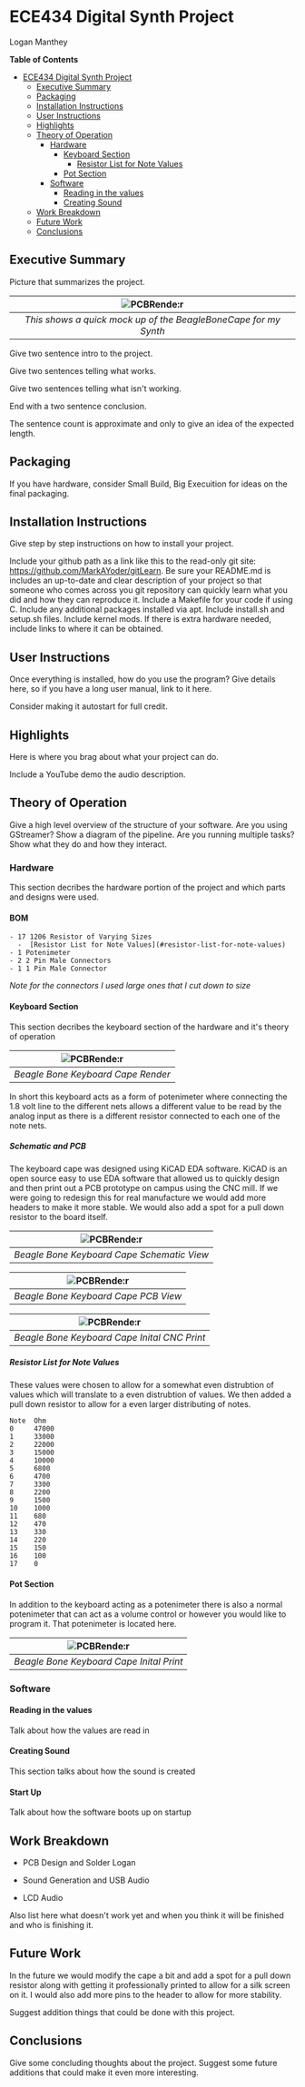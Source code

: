 # ECE434 Digital Synth Project
Logan Manthey


<!-- markdown-toc start - Don't edit this section. Run M-x markdown-toc-refresh-toc -->
**Table of Contents**

- [ECE434 Digital Synth Project](#ece434-digital-synth-project)
    - [Executive Summary](#executive-summary)
    - [Packaging](#packaging)
    - [Installation Instructions](#installation-instructions)
    - [User Instructions](#user-instructions)
    - [Highlights](#highlights)
    - [Theory of Operation](#theory-of-operation)
        - [Hardware](#hardware)
            - [Keyboard Section](#keyboard-section)
                - [Resistor List for Note Values](#resistor-list-for-note-values)
            - [Pot Section](#pot-section)
        - [Software](#software)
            - [Reading in the values](#reading-in-the-values)
            - [Creating Sound](#creating-sound)
    - [Work Breakdown](#work-breakdown)
    - [Future Work](#future-work)
    - [Conclusions](#conclusions)

<!-- markdown-toc end -->



## Executive Summary
Picture that summarizes the project.

| ![PCBRende:r](Hardware/RenderV3.png) | 
|:--:| 
| *This shows a quick mock up of the BeagleBoneCape for my Synth* |


Give two sentence intro to the project.

Give two sentences telling what works.

Give two sentences telling what isn't working.

End with a two sentence conclusion.

The sentence count is approximate and only to give an idea of the expected length.

## Packaging
If you have hardware, consider Small Build, Big Execuition for ideas on the final packaging.

## Installation Instructions
Give step by step instructions on how to install your project.

Include your github path as a link like this to the read-only git site: https://github.com/MarkAYoder/gitLearn.
Be sure your README.md is includes an up-to-date and clear description of your project so that someone who comes across you git repository can quickly learn what you did and how they can reproduce it.
Include a Makefile for your code if using C.
Include any additional packages installed via apt. Include install.sh and setup.sh files.
Include kernel mods.
If there is extra hardware needed, include links to where it can be obtained.

## User Instructions
Once everything is installed, how do you use the program? Give details here, so if you have a long user manual, link to it here.

Consider making it autostart for full credit.

## Highlights
Here is where you brag about what your project can do.

Include a YouTube demo the audio description.

## Theory of Operation
Give a high level overview of the structure of your software. Are you using GStreamer? Show a diagram of the pipeline. Are you running multiple tasks? Show what they do and how they interact.


### Hardware
This section decribes the hardware portion of the project and which parts and designs were used.

#### BOM
    - 17 1206 Resistor of Varying Sizes
      -  [Resistor List for Note Values](#resistor-list-for-note-values)
    - 1 Potenimeter
    - 2 2 Pin Male Connectors
    - 1 1 Pin Male Connector 
*Note for the connectors I used large ones that I cut down to size*

#### Keyboard Section
This section decribes the keyboard section of the hardware and it's theory of operation 

| ![PCBRende:r](Hardware/RenderV4.png) | 
|:--:| 
| *Beagle Bone Keyboard Cape Render* |

In short this keyboard acts as a form of potenimeter where connecting the 1.8 volt line to the different nets allows a different value to be read by the analog input as there is a different resistor connected to each one of the note nets.

##### Schematic and PCB
The keyboard cape was designed using KiCAD EDA software. KiCAD is an open source easy to use EDA software that allowed us to quickly design and then print out a PCB prototype on campus using the CNC mill. If we were going to redesign this for real manufacture we would add more headers to make it more stable. We would also add a spot for a pull down resistor to the board itself.


| ![PCBRende:r](Hardware/Sch.png) | 
|:--:| 
| *Beagle Bone Keyboard Cape Schematic View* |


| ![PCBRende:r](Hardware/PCBView.png) | 
|:--:| 
| *Beagle Bone Keyboard Cape PCB View* |


| ![PCBRende:r](Hardware/Printed.png) | 
|:--:| 
| *Beagle Bone Keyboard Cape Inital CNC Print* |


##### Resistor List for Note Values
These values were chosen to allow for a somewhat even distrubtion of values which will translate to a even distrubtion of values. We then added a pull down resistor to allow for a even larger distributing of notes. 

```
Note  Ohm
0     47000
1     33000
2     22000
3     15000
4     10000
5     6800
6     4700
7     3300
8     2200
9     1500
10    1000
11    680
12    470
13    330
14    220
15    150
16    100
17    0
```

#### Pot Section
In addition to the keyboard acting as a potenimeter there is also a normal potenimeter that can act as a volume control or however you would like to program it. That potenimeter is located here.

| ![PCBRende:r](Hardware/SecondaryPot.png) | 
|:--:| 
| *Beagle Bone Keyboard Cape Inital Print* |


### Software

#### Reading in the values
Talk about how the values are read in

#### Creating Sound
This section talks about how the sound is created 

#### Start Up
Talk about how the software boots up on startup


## Work Breakdown

- PCB Design and Solder
  Logan

- Sound Generation and USB Audio

- LCD Audio

Also list here what doesn't work yet and when you think it will be finished and who is finishing it.

## Future Work
In the future we would modify the cape a bit and add a spot for a pull down resistor along with getting it professionally printed to allow for a silk screen on it. I would also add more pins to the header to allow for more stability.

Suggest addition things that could be done with this project.

## Conclusions
Give some concluding thoughts about the project. Suggest some future additions that could make it even more interesting.


